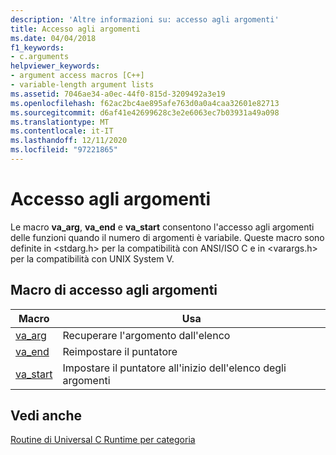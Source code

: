 ```yaml
---
description: 'Altre informazioni su: accesso agli argomenti'
title: Accesso agli argomenti
ms.date: 04/04/2018
f1_keywords:
- c.arguments
helpviewer_keywords:
- argument access macros [C++]
- variable-length argument lists
ms.assetid: 7046ae34-a0ec-44f0-815d-3209492a3e19
ms.openlocfilehash: f62ac2bc4ae895afe763d0a0a4caa32601e82713
ms.sourcegitcommit: d6af41e42699628c3e2e6063ec7b03931a49a098
ms.translationtype: MT
ms.contentlocale: it-IT
ms.lasthandoff: 12/11/2020
ms.locfileid: "97221865"
---
```

# <a name="argument-access"></a>Accesso agli argomenti

Le macro **va_arg**, **va_end** e **va_start** consentono l'accesso agli argomenti delle funzioni quando il numero di argomenti è variabile. Queste macro sono definite in \<stdarg.h> per la compatibilità con ANSI/ISO C e in \<varargs.h> per la compatibilità con UNIX System V.

## <a name="argument-access-macros"></a>Macro di accesso agli argomenti

|Macro|Usa|
|-----------|-------------------------------|
|[va_arg](../c-runtime-library/reference/va-arg-va-copy-va-end-va-start.md)|Recuperare l'argomento dall'elenco|
|[va_end](../c-runtime-library/reference/va-arg-va-copy-va-end-va-start.md)|Reimpostare il puntatore|
|[va_start](../c-runtime-library/reference/va-arg-va-copy-va-end-va-start.md)|Impostare il puntatore all'inizio dell'elenco degli argomenti|

## <a name="see-also"></a>Vedi anche

[Routine di Universal C Runtime per categoria](../c-runtime-library/run-time-routines-by-category.md)
